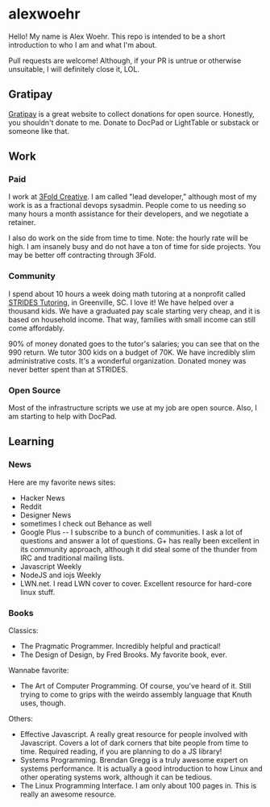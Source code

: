# alexwoehr

Hello! My name is Alex Woehr. This repo is intended to be a short introduction to who I am and what I'm about.

Pull requests are welcome! Although, if your PR is untrue or otherwise unsuitable, I will definitely close it, LOL.

## Gratipay

[Gratipay](http://gratipay.com) is a great website to collect donations for open source. Honestly, you shouldn't donate to me. Donate to DocPad or LightTable or substack or someone like that.

## Work

### Paid

I work at [3Fold Creative](http://3foldx.com). I am called "lead developer," although most of my work is as a fractional devops sysadmin. People come to us needing so many hours a month assistance for their developers, and we negotiate a retainer.

I also do work on the side from time to time. Note: the hourly rate will be high. I am insanely busy and do not have a ton of time for side projects. You may be better off contracting through 3Fold.

### Community

I spend about 10 hours a week doing math tutoring at a nonprofit called [STRIDES Tutoring](http://stridestutor.org), in Greenville, SC. I love it! We have helped over a thousand kids. We have a graduated pay scale starting very cheap, and it is based on household income. That way, families with small income can still come affordably.

90% of money donated goes to the tutor's salaries; you can see that on the 990 return. We tutor 300 kids on a budget of 70K. We have incredibly slim administrative costs. It's a wonderful organization. Donated money was never better spent than at STRIDES.

### Open Source

Most of the infrastructure scripts we use at my job are open source. Also, I am starting to help with DocPad.

## Learning

### News

Here are my favorite news sites:

- Hacker News
- Reddit
- Designer News
- sometimes I check out Behance as well
- Google Plus -- I subscribe to a bunch of communities. I ask a lot of questions and answer a lot of questions. G+ has really been excellent in its community approach, although it did steal some of the thunder from IRC and traditional mailing lists.
- Javascript Weekly
- NodeJS and iojs Weekly
- LWN.net. I read LWN cover to cover. Excellent resource for hard-core linux stuff.

### Books

Classics:
- The Pragmatic Programmer. Incredibly helpful and practical!
- The Design of Design, by Fred Brooks. My favorite book, ever.

Wannabe favorite:
- The Art of Computer Programming. Of course, you've heard of it. Still trying to come to grips with the weirdo assembly language that Knuth uses, though.

Others:
- Effective Javascript. A really great resource for people involved with Javascript. Covers a lot of dark corners that bite people from time to time. Required reading, if you are planning to do a JS library!
- Systems Programming. Brendan Gregg is a truly awesome expert on systems performance. It is actually a good introduction to how Linux and other operating systems work, although it can be tedious.
- The Linux Programming Interface. I am only about 100 pages in. This is really an awesome resource.
